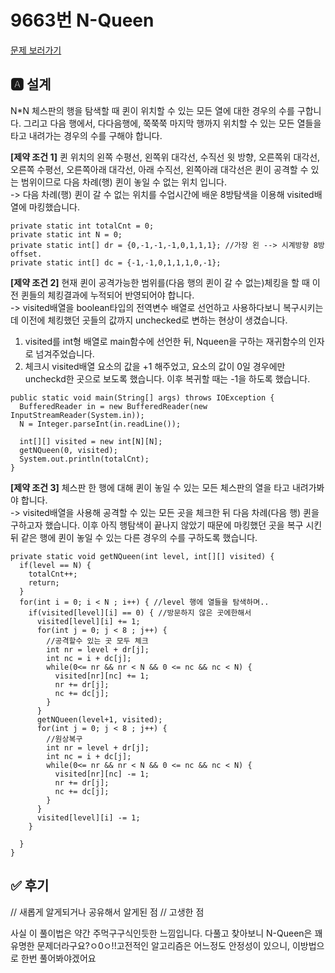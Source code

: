 # 9663번 N-Queen
[문제 보러가기](https://www.acmicpc.net/problem/9663)

## 🅰 설계

N*N 체스판의 행을 탐색할 때 퀸이 위치할 수 있는 모든 열에 대한 경우의 수를 구합니다. 그리고 다음 행에서, 다다음행에, 쭉쭉쭉 마지막 행까지 위치할 수 있는 모든 열들을 타고 내려가는 경우의 수를 구해야 합니다.

**[제약 조건 1]** 퀸 위치의 왼쪽 수평선, 왼쪽위 대각선, 수직선 윗 방향, 오른쪽위 대각선,오른쪽 수평선, 오른쪽아래 대각선, 아래 수직선, 왼쪽아래 대각선은 퀸이 공격할 수 있는 범위이므로 다음 차례(행) 퀸이 놓일 수 없는 위치 입니다.             
-> 다음 차례(행) 퀸이 갈 수 없는 위치를 수업시간에 배운 8방탐색을 이용해 visited배열에 마킹했습니다.
```
private static int totalCnt = 0;
private static int N = 0;
private static int[] dr = {0,-1,-1,-1,0,1,1,1}; //가장 왼 --> 시계방향 8방 offset.
private static int[] dc = {-1,-1,0,1,1,1,0,-1};
```    

**[제약 조건 2]** 현재 퀸이 공격가능한 범위를(다음 행의 퀸이 갈 수 없는)체킹을 할 때 이전 퀸들의 체킹결과에 누적되어 반영되어야 합니다.    
-> visited배열을 boolean타입의 전역변수 배열로 선언하고 사용하다보니 복구시키는데 이전에 체킹했던 곳들의 값까지 unchecked로 변하는 현상이 생겼습니다.
1. visited를 int형 배열로 main함수에 선언한 뒤, Nqueen을 구하는 재귀함수의 인자로 넘겨주었습니다.   
2. 체크시 visited배열 요소의 값을 +1 해주었고, 요소의 값이 0일 경우에만 uncheckd한 곳으로 보도록 했습니다. 이후 복귀할 때는 -1을 하도록 했습니다.        

```
public static void main(String[] args) throws IOException {
  BufferedReader in = new BufferedReader(new InputStreamReader(System.in));
  N = Integer.parseInt(in.readLine());

  int[][] visited = new int[N][N];
  getNQueen(0, visited);
  System.out.println(totalCnt);
}
```


**[제약 조건 3]** 체스판 한 행에 대해 퀸이 놓일 수 있는 모든 체스판의 열을 타고 내려가봐야 합니다.        
-> visited배열을 사용해 공격할 수 있는 모든 곳을 체크한 뒤 다음 차례(다음 행) 퀸을 구하고자 했습니다. 이후 아직 행탐색이 끝나지 않았기 때문에 마킹했던 곳을 복구 시킨 뒤 같은 행에 퀸이 놓일 수 있는 다른 경우의 수를 구하도록 했습니다.
```
private static void getNQueen(int level, int[][] visited) {
  if(level == N) {
    totalCnt++;
    return;
  }
  for(int i = 0; i < N ; i++) { //level 행에 열들을 탐색하며..
    if(visited[level][i] == 0) { //방문하지 않은 곳에한해서
      visited[level][i] += 1;
      for(int j = 0; j < 8 ; j++) {
        //공격할수 있는 곳 모두 체크
        int nr = level + dr[j];
        int nc = i + dc[j];
        while(0<= nr && nr < N && 0 <= nc && nc < N) {
          visited[nr][nc] += 1;
          nr += dr[j];
          nc += dc[j];
        }
      }
      getNQueen(level+1, visited);
      for(int j = 0; j < 8 ; j++) {
        //원상복구
        int nr = level + dr[j];
        int nc = i + dc[j];
        while(0<= nr && nr < N && 0 <= nc && nc < N) {
          visited[nr][nc] -= 1;
          nr += dr[j];
          nc += dc[j];
        }
      }
      visited[level][i] -= 1;
    }

  }
}
```

## ✅ 후기
// 새롭게 알게되거나 공유해서 알게된 점
// 고생한 점       

사실 이 풀이법은 약간 주먹구구식인듯한 느낌입니다. 다풀고 찾아보니 N-Queen은 꽤 유명한 문제더라구요?ㅇ0ㅇ!!고전적인 알고리즘은 어느정도 안정성이 있으니, 이방법으로 한번 풀어봐야겠어요
